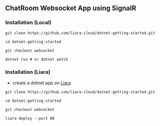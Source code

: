 ## ChatRoom Websocket App using SignalR 

### Installation (Local)
```
git clone https://github.com/liara-cloud/dotnet-getting-started.git
```
```
cd dotnet-getting-started
```
```
git checkout websocket
```
```
dotnet run # or dotnet watch
```

### Installation (Liara)
- create a dotnet app on [Liara](https://console.liara.ir/apps/create)
```
git clone https://github.com/liara-cloud/dotnet-getting-started.git
```
```
cd dotnet-getting-started
```
```
git checkout websocket
```
```
liara deploy --port 80
```
